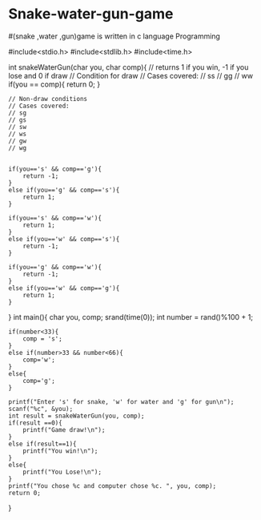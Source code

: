 # Snake-water-gun-game
#(snake ,water ,gun)game is written in c language Programming

#include<stdio.h>
#include<stdlib.h>
#include<time.h>

int snakeWaterGun(char you, char comp){
    // returns 1 if you win, -1 if you lose and 0 if draw
    // Condition for draw
    // Cases covered:
    // ss
    // gg
    // ww
    if(you == comp){
        return 0;
    }

    // Non-draw conditions
    // Cases covered:
    // sg
    // gs
    // sw 
    // ws
    // gw
    // wg
    

    if(you=='s' && comp=='g'){
        return -1;
    }
    else if(you=='g' && comp=='s'){
        return 1;
    }

    if(you=='s' && comp=='w'){
        return 1;
    }
    else if(you=='w' && comp=='s'){
        return -1;
    }

    if(you=='g' && comp=='w'){
        return -1;
    }
    else if(you=='w' && comp=='g'){
        return 1;
    }

}
int main(){
    char you, comp;
    srand(time(0));
    int number = rand()%100 + 1;

    if(number<33){
        comp = 's';
    }
    else if(number>33 && number<66){
        comp='w';
    }
    else{
        comp='g';
    }
    
    printf("Enter 's' for snake, 'w' for water and 'g' for gun\n");
    scanf("%c", &you);
    int result = snakeWaterGun(you, comp);
    if(result ==0){
        printf("Game draw!\n");
    }
    else if(result==1){
        printf("You win!\n");
    }
    else{
        printf("You Lose!\n");
    }
    printf("You chose %c and computer chose %c. ", you, comp);
    return 0;
}
